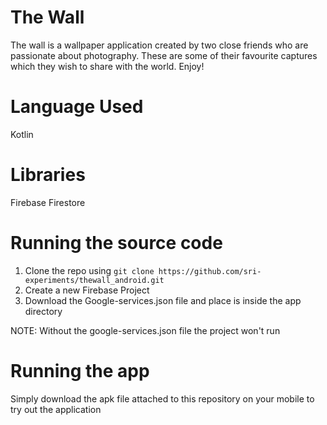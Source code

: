 # The Wall

The wall is a wallpaper application created by two close friends who are passionate about photography. 
These are some of their favourite captures which they wish to share with the world. Enjoy!

# Language Used

Kotlin

# Libraries

Firebase Firestore

# Running the source code

1. Clone the repo using ``` git clone https://github.com/sri-experiments/thewall_android.git ```
2. Create a new Firebase Project
3. Download the Google-services.json file and place is inside the app directory

NOTE: Without the google-services.json file the project won't run

# Running the app

Simply download the apk file attached to this repository on your mobile to try out the application


